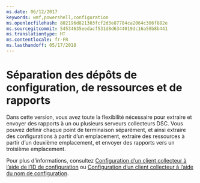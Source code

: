 ```yaml
---
ms.date: 06/12/2017
keywords: wmf,powershell,configuration
ms.openlocfilehash: 802196d821303fcf2d3e87784ca2064c386f882e
ms.sourcegitcommit: 54534635eedacf531d8d6344019dc16a50b8b441
ms.translationtype: HT
ms.contentlocale: fr-FR
ms.lasthandoff: 05/17/2018
---
```

# <a name="separation-of-configuration-resource-and-report-repositories"></a>Séparation des dépôts de configuration, de ressources et de rapports

Dans cette version, vous avez toute la flexibilité nécessaire pour extraire et envoyer des rapports à un ou plusieurs serveurs collecteurs DSC. Vous pouvez définir chaque point de terminaison séparément, et ainsi extraire des configurations à partir d’un emplacement, extraire des ressources à partir d’un deuxième emplacement, et envoyer des rapports vers un troisième emplacement.

Pour plus d’informations, consultez [Configuration d’un client collecteur à l’aide de l’ID de configuration](https://msdn.microsoft.com/powershell/dsc/pullclientconfigid) ou [Configuration d’un client collecteur à l’aide du nom de configuration](https://msdn.microsoft.com/powershell/dsc/pullclientconfignames).
